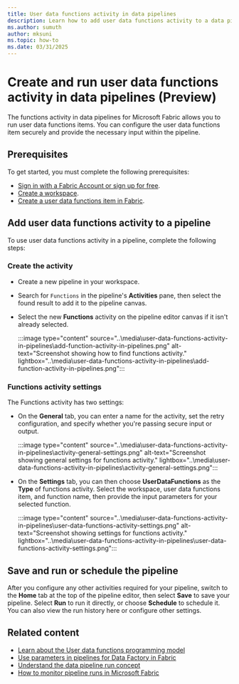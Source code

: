 ```yaml
---
title: User data functions activity in data pipelines
description: Learn how to add user data functions activity to a data pipeline and run it in Fabric.
ms.author: sumuth
author: mksuni
ms.topic: how-to
ms.date: 03/31/2025
---
```


# Create and run user data functions activity in data pipelines (Preview)

The functions activity in data pipelines for Microsoft Fabric allows you to run user data functions items. You can configure the user data functions item securely and provide the necessary input within the pipeline.

## Prerequisites

To get started, you must complete the following prerequisites:

- [Sign in with a Fabric Account or sign up for free](../../get-started/fabric-trial.md).
- [Create a workspace](../../get-started/create-workspaces.md).
- [Create a user data functions item in Fabric](./create-user-data-functions-portal.md).

## Add user data functions activity to a pipeline

To use user data functions activity in a pipeline, complete the following steps:

### Create the activity

- Create a new pipeline in your workspace.
- Search for `Functions` in the pipeline's **Activities** pane, then select the found result to add it to the pipeline canvas.
- Select the new **Functions** activity on the pipeline editor canvas if it isn't already selected.

   :::image type="content" source="..\media\user-data-functions-activity-in-pipelines\add-function-activity-in-pipelines.png" alt-text="Screenshot showing how to find functions activity." lightbox="..\media\user-data-functions-activity-in-pipelines\add-function-activity-in-pipelines.png":::

### Functions activity settings

The Functions activity has two settings:

- On the **General** tab, you can enter a name for the activity, set the retry configuration, and specify whether you're passing secure input or output.

   :::image type="content" source="..\media\user-data-functions-activity-in-pipelines\activity-general-settings.png" alt-text="Screenshot showing general settings for functions activity." lightbox="..\media\user-data-functions-activity-in-pipelines\activity-general-settings.png":::

- On the **Settings** tab, you can then choose **UserDataFunctions** as the **Type** of functions activity. Select the workspace, user data functions item, and function name, then provide the input parameters for your selected function.

   :::image type="content" source="..\media\user-data-functions-activity-in-pipelines\user-data-functions-activity-settings.png" alt-text="Screenshot showing settings for functions activity." lightbox="..\media\user-data-functions-activity-in-pipelines\user-data-functions-activity-settings.png":::

## Save and run or schedule the pipeline

After you configure any other activities required for your pipeline, switch to the **Home** tab at the top of the pipeline editor, then select **Save** to save your pipeline. Select **Run** to run it directly, or choose **Schedule** to schedule it. You can also view the run history here or configure other settings.

## Related content

- [Learn about the User data functions programming model](./python-programming-model.md)
- [Use parameters in pipelines for Data Factory in Fabric](../../data-factory/parameters.md)
- [Understand the data pipeline run concept](../../data-factory/pipeline-runs.md)
- [How to monitor pipeline runs in Microsoft Fabric](../../data-factory/monitor-pipeline-runs.md)

